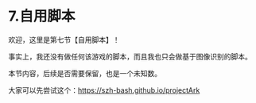 # 7.自用脚本

欢迎，这里是第七节【自用脚本】！

事实上，我还没有做任何该游戏的脚本，而且我也只会做基于图像识别的脚本。

本节内容，后续是否需要保留，也是一个未知数。

大家可以先尝试这个：https://szh-bash.github.io/projectArk

